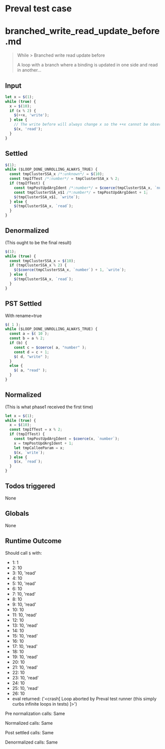 # Preval test case

# branched_write_read_update_before.md

> While > Branched write read update before
>
> A loop with a branch where a binding is updated in one side and read in another...

## Input

`````js filename=intro
let x = $(1);
while (true) {
  x = $(10);
  if (x % 2) {
    $(++x, 'write');
  } else {
    // The write before will always change x so the ++x cannot be observed here
    $(x, 'read');
  }
}
`````


## Settled


`````js filename=intro
$(1);
while ($LOOP_DONE_UNROLLING_ALWAYS_TRUE) {
  const tmpClusterSSA_x /*:unknown*/ = $(10);
  const tmpIfTest /*:number*/ = tmpClusterSSA_x % 2;
  if (tmpIfTest) {
    const tmpPostUpdArgIdent /*:number*/ = $coerce(tmpClusterSSA_x, `number`);
    const tmpClusterSSA_x$1 /*:number*/ = tmpPostUpdArgIdent + 1;
    $(tmpClusterSSA_x$1, `write`);
  } else {
    $(tmpClusterSSA_x, `read`);
  }
}
`````


## Denormalized
(This ought to be the final result)

`````js filename=intro
$(1);
while (true) {
  const tmpClusterSSA_x = $(10);
  if (tmpClusterSSA_x % 2) {
    $($coerce(tmpClusterSSA_x, `number`) + 1, `write`);
  } else {
    $(tmpClusterSSA_x, `read`);
  }
}
`````


## PST Settled
With rename=true

`````js filename=intro
$( 1 );
while ($LOOP_DONE_UNROLLING_ALWAYS_TRUE) {
  const a = $( 10 );
  const b = a % 2;
  if (b) {
    const c = $coerce( a, "number" );
    const d = c + 1;
    $( d, "write" );
  }
  else {
    $( a, "read" );
  }
}
`````


## Normalized
(This is what phase1 received the first time)

`````js filename=intro
let x = $(1);
while (true) {
  x = $(10);
  const tmpIfTest = x % 2;
  if (tmpIfTest) {
    const tmpPostUpdArgIdent = $coerce(x, `number`);
    x = tmpPostUpdArgIdent + 1;
    let tmpCalleeParam = x;
    $(x, `write`);
  } else {
    $(x, `read`);
  }
}
`````


## Todos triggered


None


## Globals


None


## Runtime Outcome


Should call `$` with:
 - 1: 1
 - 2: 10
 - 3: 10, 'read'
 - 4: 10
 - 5: 10, 'read'
 - 6: 10
 - 7: 10, 'read'
 - 8: 10
 - 9: 10, 'read'
 - 10: 10
 - 11: 10, 'read'
 - 12: 10
 - 13: 10, 'read'
 - 14: 10
 - 15: 10, 'read'
 - 16: 10
 - 17: 10, 'read'
 - 18: 10
 - 19: 10, 'read'
 - 20: 10
 - 21: 10, 'read'
 - 22: 10
 - 23: 10, 'read'
 - 24: 10
 - 25: 10, 'read'
 - 26: 10
 - eval returned: ('<crash[ Loop aborted by Preval test runner (this simply curbs infinite loops in tests) ]>')

Pre normalization calls: Same

Normalized calls: Same

Post settled calls: Same

Denormalized calls: Same
